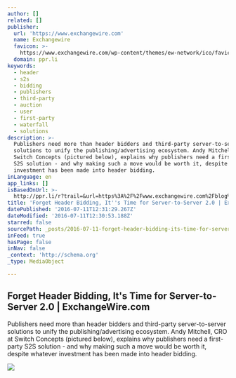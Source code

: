 ```yaml
---
author: []
related: []
publisher:
  url: 'https://www.exchangewire.com'
  name: Exchangewire
  favicon: >-
    https://www.exchangewire.com/wp-content/themes/ew-network/ico/favicon.ico?v=2
  domain: ppr.li
keywords:
  - header
  - s2s
  - bidding
  - publishers
  - third-party
  - auction
  - user
  - first-party
  - waterfall
  - solutions
description: >-
  Publishers need more than header bidders and third-party server-to-server
  solutions to unify the publishing/advertising ecosystem. Andy Mitchell, CRO at
  Switch Concepts (pictured below), explains why publishers need a first-party
  S2S solution - and why making such a move would be worth it, despite whatever
  investment has been made into header bidding.
inLanguage: en
app_links: []
isBasedOnUrl: >-
  http://ppr.li/r?trail=&url=https%3A%2F%2Fwww.exchangewire.com%2Fblog%2F2016%2F07%2F06%2Fforget-header-bidding-its-time-for-server-to-server-2-0%2F&urlhash=1637bc56
title: 'Forget Header Bidding, It''s Time for Server-to-Server 2.0 | ExchangeWire.com'
datePublished: '2016-07-11T12:31:29.267Z'
dateModified: '2016-07-11T12:30:53.188Z'
starred: false
sourcePath: _posts/2016-07-11-forget-header-bidding-its-time-for-server-to-server-20-or.md
inFeed: true
hasPage: false
inNav: false
_context: 'http://schema.org'
_type: MediaObject

---
```

<article style=""><h1>Forget Header Bidding, It's Time for Server-to-Server 2.0 | ExchangeWire.com</h1><p>Publishers need more than header bidders and third-party server-to-server solutions to unify the publishing/advertising ecosystem. Andy Mitchell, CRO at Switch Concepts (pictured below), explains why publishers need a first-party S2S solution - and why making such a move would be worth it, despite whatever investment has been made into header bidding.</p><img src="https://www.exchangewire.com/wp-content/uploads/2016/07/screen-shot-2014-07-29-at-8.00.15-am.jpg" /></article>